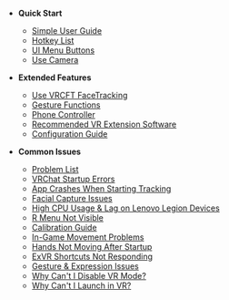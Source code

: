 
- __Quick Start__  

  - [Simple User Guide](/en/guide.md)
  - [Hotkey List](/en/hotkey.md#Keybind-Settings)
  - [UI Menu Buttons](/en/UIMenu.md)
  - [Use Camera](/zh-cn/camera.md)

- __Extended Features__  
  - [Use VRCFT FaceTracking](/en/VRCFaceTracking.md#software-Reference-for-Low-Cost-VR-Implementation-with-EXVR-based-Extended-Features)
  - [Gesture Functions](/en/gestura.md#Gesture-Instructions)  
  - [Phone Controller](/en/fakehand.md#Mobile-Controller-Usage-Guide)  
  - [Recommended VR Extension Software](/en/VRCFaceTracking.md#Enhancing-Facial-Tracking-with-VRCFaceTracking)
  - [Configuration Guide](/en/config_info.md)  

- __Common Issues__  
  - [Problem List](/en/problems_list.md)  
  - [VRChat Startup Errors](/en/problems.md#VRChat-fails-to-launch-with-errors)  
  - [App Crashes When Starting Tracking](/en/problems.md#App-crashes-when-clicking-Start-Tracking)  
  - [Facial Capture Issues](/en/problems.md#Facial-Tracking-FAQs)  
  - [High CPU Usage & Lag on Lenovo Legion Devices](/en/problems.md#Lenovo-Legion-Performance-Issues)  
  - [R Menu Not Visible](/en/problems.md#R-Menu-Not-Visible)  
  - [Calibration Guide](/en/problems.md#Facial-Tracking-FAQs)  
  - [In-Game Movement Problems](/en/problems.md#In-Game-Movement-Issues)  
  - [Hands Not Moving After Startup](/en/problems.md#Driver-Issues)  
  - [ExVR Shortcuts Not Responding](/en/problems.md#ExVR-Hotkeys-Unresponsive)  
  - [Gesture & Expression Issues](/en/problems.md#Gesture/Expression-Issues)  
  - [Why Can't I Disable VR Mode?](/en/problems.md#Can-not-Disable-VR-Mode)  
  - [Why Can't I Launch in VR?](/en/problems.md#Failed-VR-Mode-Activation)  